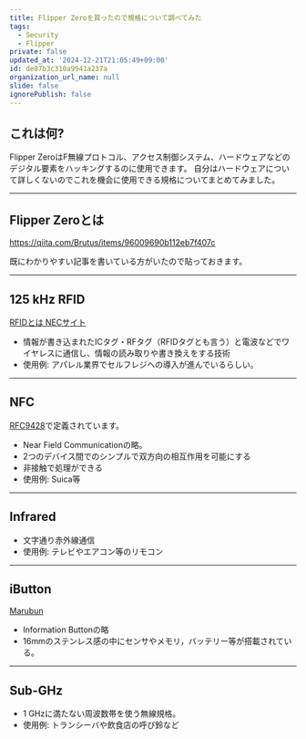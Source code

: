 ```yaml
---
title: Flipper Zeroを買ったので規格について調べてみた
tags:
  - Security
  - Flipper
private: false
updated_at: '2024-12-21T21:05:49+09:00'
id: de87b3c310a9941a237a
organization_url_name: null
slide: false
ignorePublish: false
---
```

## これは何?

Flipper ZeroはF無線プロトコル、アクセス制御システム、ハードウェアなどのデジタル要素をハッキングするのに使用できます。
自分はハードウェアについて詳しくないのでこれを機会に使用できる規格についてまとめてみました。

---

## Flipper Zeroとは

https://qiita.com/Brutus/items/96009690b112eb7f407c

既にわかりやすい記事を書いている方がいたので貼っておきます。

---

## 125 kHz RFID

[RFIDとは NECサイト](https://www.nec-solutioninnovators.co.jp/sp/contents/column/20220128.html)

- 情報が書き込まれたICタグ・RFタグ（RFIDタグとも言う）と電波などでワイヤレスに通信し、情報の読み取りや書き換えをする技術
- 使用例: アパレル業界でセルフレジへの導入が進んでいるらしい。

---

## NFC

[RFC9428](https://tex2e.github.io/rfc-translater/html/rfc9428.html)で定義されています。

- Near Field Communicationの略。
- 2つのデバイス間でのシンプルで双方向の相互作用を可能にする
- 非接触で処理ができる
- 使用例: Suica等

---

## Infrared

- 文字通り赤外線通信
- 使用例: テレビやエアコン等のリモコン

---

## iButton

[Marubun](https://www.marubun.co.jp/technicalsquare/42029/)

- Information Buttonの略
- 16mmのステンレス感の中にセンサやメモリ，バッテリー等が搭載されている。

---

## Sub-GHz

- 1 GHzに満たない周波数帯を使う無線規格。
- 使用例: トランシーバや飲食店の呼び鈴など
